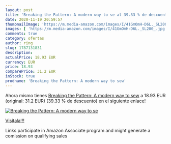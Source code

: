 ```yaml
---
layout: post
title: 'Breaking the Pattern: A modern way to se al 39.33 % de descuento'
date: 2020-11-19 20:59:57
thumbnailImage: 'https://m.media-amazon.com/images/I/41GmOmH-D6L._SL200_.jpg'
images: [ 'https://m.media-amazon.com/images/I/41GmOmH-D6L._SL200_.jpg' ]
comments: true
category: ofertas
author: ring
slug: 1787131831
description:
actualPrice: 18.93 EUR
currency: EUR
price: 18.93
comparePrice: 31.2 EUR
inStock: true
prodname: 'Breaking the Pattern: A modern way to sew'
---
```


Ahora mismo tienes [Breaking the Pattern: A modern way to sew](https://www.amazon.es/dp/1787131831/?tag=tolees-21) a 18.93 EUR (original: 31.2 EUR) (39.33 %  de descuento) en el siguiente enlace!

[![Breaking the Pattern: A modern way to se](https://m.media-amazon.com/images/I/41GmOmH-D6L._SL200_.jpg)](https://www.amazon.es/dp/1787131831/?tag=tolees-21)

[Visítala!!!](https://www.amazon.es/dp/1787131831/?tag=tolees-21)

Links participate in Amazon Associate program and might generate a comission on qualifying sales
